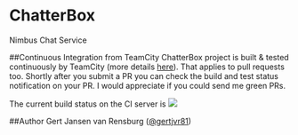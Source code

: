 ChatterBox
==========

Nimbus Chat Service

##<a id="continuous-integration-from-teamcity">Continuous Integration from TeamCity</a>
ChatterBox project is built & tested continuously by TeamCity (more details [here](http://www.mehdi-khalili.com/continuous-integration-delivery-github-teamcity)). That applies to pull requests too. Shortly after you submit a PR you can check the build and test status notification on your PR. I would appreciate if you could send me green PRs.

The current build status on the CI server is <a href="http://build.gertjvr.com:8000/viewType.html?buildTypeId=ChatterBox_01BuildAndTest&guest=1">
<img src="http://build.gertjvr.com:8000/app/rest/builds/buildType:(id:ChatterBox_01BuildAndTest)/statusIcon"/></a>

##<a id="author">Author</a>
Gert Jansen van Rensburg ([@gertjvr81](http://twitter.com/gertjvr81))
